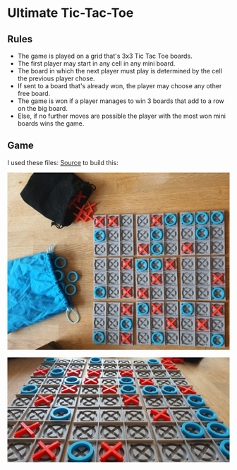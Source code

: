 # Ultimate Tic-Tac-Toe

## Rules

- The game is played on a grid that's 3x3 Tic Tac Toe boards.
- The first player may start in any cell in any mini board.
- The board in which the next player must play is determined by the cell the previous player chose.
- If sent to a board that's already won, the player may choose any other free board.
- The game is won if a player manages to win 3 boards that add to a row on the big board.
- Else, if no further moves are possible the player with the most won mini boards wins the game.

## Game

I used these files: [Source](https://www.thingiverse.com/thing:5790641) to build this:

![Ultimate Tic-Tac-Toe](_3d-ultimate-tic-tac-toe1.jpg)

![Ultimate Tic-Tac-Toe](_3d-ultimate-tic-tac-toe2.jpg)

